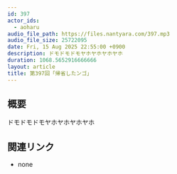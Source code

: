 ```yaml
---
id: 397
actor_ids:
  - aoharu
audio_file_path: https://files.nantyara.com/397.mp3
audio_file_size: 25722095
date: Fri, 15 Aug 2025 22:55:00 +0900
description: ドモドモドモヤホヤホヤホヤホ
duration: 1068.5652916666666
layout: article
title: 第397回「帰省したンゴ」
---
```

## 概要

ドモドモドモヤホヤホヤホヤホ

## 関連リンク

* none

